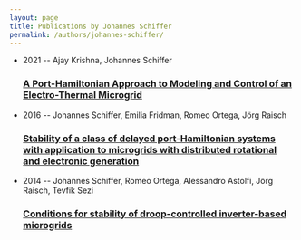 ```yaml
---
layout: page
title: Publications by Johannes Schiffer
permalink: /authors/johannes-schiffer/
---
```


<ul class="post-list">
<li><span class='post-meta'>2021 -- Ajay Krishna, Johannes Schiffer</span><h3><a class='post-link' href='../../a-port-hamiltonian-approach-to-modeling-and-control-of-an-electro-thermal-microgrid'>A Port-Hamiltonian Approach to Modeling and Control of an Electro-Thermal Microgrid</a></h3></li>
<li><span class='post-meta'>2016 -- Johannes Schiffer, Emilia Fridman, Romeo Ortega, Jörg Raisch</span><h3><a class='post-link' href='../../stability-of-a-class-of-delayed-port-hamiltonian-systems-with-application-to-microgrids-with-distributed-rotational-and-electronic-generation'>Stability of a class of delayed port-Hamiltonian systems with application to microgrids with distributed rotational and electronic generation</a></h3></li>
<li><span class='post-meta'>2014 -- Johannes Schiffer, Romeo Ortega, Alessandro Astolfi, Jörg Raisch, Tevfik Sezi</span><h3><a class='post-link' href='../../conditions-for-stability-of-droop-controlled-inverter-based-microgrids'>Conditions for stability of droop-controlled inverter-based microgrids</a></h3></li>

</ul>
